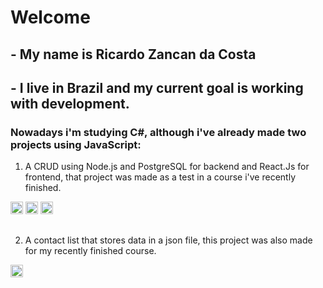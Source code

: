 # Welcome

## - My name is Ricardo Zancan da Costa 
## - I live in Brazil and my current goal is working with development.

### Nowadays i'm studying C#, although i've already made two projects using JavaScript:

1. A CRUD using Node.js and PostgreSQL for backend and React.Js for frontend, that project was made as a test in a course i've recently finished.
<div>
          <img src="https://cdn.jsdelivr.net/gh/devicons/devicon/icons/nodejs/nodejs-original.svg" height="20" width="20"/>
          <img src="https://cdn.jsdelivr.net/gh/devicons/devicon/icons/postgresql/postgresql-plain.svg" height="20" width="20"/>
          <img src="https://cdn.jsdelivr.net/gh/devicons/devicon/icons/react/react-original.svg" height="20" width="20"/>
</div>     
         

          
 
          
##

2. A contact list that stores data in a json file, this project was also made for my recently finished course.
<img src="https://cdn.jsdelivr.net/gh/devicons/devicon/icons/electron/electron-original.svg" height="20" width="20"/>
